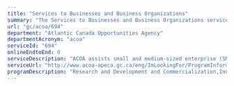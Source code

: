 ```yaml
---
title: "Services to Businesses and Business Organizations"
summary: "The Services to Businesses and Business Organizations service from Atlantic Canada Opportunities Agency is not available end-to-end online, according to the GC Service Inventory."
url: "gc/acoa/694"
department: "Atlantic Canada Opportunities Agency"
departmentAcronym: "acoa"
serviceId: "694"
onlineEndtoEnd: 0
serviceDescription: "ACOA assists small and medium-sized enterprise (SME) growth through direct financial assistance and indirectly to business support organizations. SMEs become more innovative by adopting new technologies and processes and pursuing new avenues for expansion and market diversification in order to compete and succeed in a global market. This is done through the delivery of programs and initiatives such as the Business Development Program (BDP), the Atlantic Innovation Fund (AIF), the Regional Economic Growth Through Innovation Program (REGI), the Canadian Experiences Fund (CEF), the Atlantic Trade and Investment Growth Strategy (ATIGS), the Canada Coal Transition Initiative (CCTI), the REGI Steel initiative and the Women Entrepreneurship Strategy Ecosystem Fund (WES)."
serviceUrl: "http://www.acoa-apeca.gc.ca/eng/ImLookingFor/ProgramInformation/Pages/Home.aspx"
programDescription: "Research and Development and Commercialization,Innovation Ecosystem,Business Growth,Trade and Investment"
---
```

